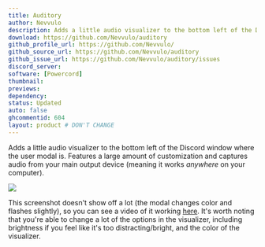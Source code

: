 ```yaml
---
title: Auditory
author: Nevvulo
description: Adds a little audio visualizer to the bottom left of the Discord window where the user modal is. Features a large amount of customization and captures audio from your main output device (meaning it works *anywhere* on your computer).
download: https://github.com/Nevvulo/auditory
github_profile_url: https://github.com/Nevvulo/
github_source_url: https://github.com/Nevvulo/auditory
github_issue_url: https://github.com/Nevvulo/auditory/issues
discord_server:
software: [Powercord]
thumbnail:
previews:
dependency:
status: Updated
auto: false
ghcommentid: 604
layout: product # DON'T CHANGE
---
```

Adds a little audio visualizer to the bottom left of the Discord window where the user modal is. Features a large amount of customization and captures audio from your main output device (meaning it works *anywhere* on your computer).

![](https://massive-legend.nevulo.xyz/NkeNDQxY.png)

This screenshot doesn't show off a lot (the modal changes color and flashes slightly), so you can see a video of it working [here](https://massive-legend.nevulo.xyz/mP75BlLd.mp4).
It's worth noting that you're able to change a lot of the options in the visualizer, including brightness if you feel like it's too distracting/bright, and the color of the visualizer.

